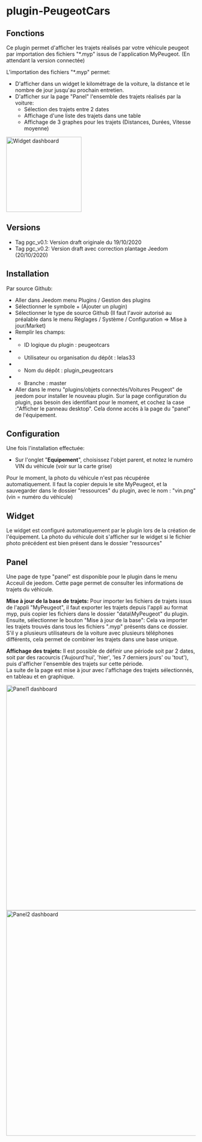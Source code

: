 # plugin-PeugeotCars

## Fonctions

Ce plugin permet d'afficher les trajets réalisés par votre véhicule peugeot par importation des fichiers "*.myp" issus de l'application MyPeugeot.
(En attendant la version connectée)

L'importation des fichiers "*.myp" permet:
* D'afficher dans un widget le kilométrage de la voiture, la distance et le nombre de jour jusqu'au prochain entretien.
* D'afficher sur la page "Panel" l'ensemble des trajets réalisés par la voiture:
  * Sélection des trajets entre 2 dates
  * Affichage d'une liste des trajets dans une table
  * Affichage de 3 graphes pour les trajets (Distances, Durées, Vitesse moyenne)

<p align="left">
  <img src="../master/doc/images/widget.png" width="200" title="Widget dashboard">
</p>

## Versions
* Tag pgc_v0.1: Version draft originale du 19/10/2020
* Tag pgc_v0.2: Version draft avec correction plantage Jeedom (20/10/2020)

## Installation
Par source Github:
* Aller dans Jeedom menu Plugins / Gestion des plugins
* Sélectionner le symbole + (Ajouter un plugin)
* Sélectionner le type de source Github (Il faut l'avoir autorisé au préalable dans le menu Réglages / Système / Configuration => Mise à jour/Market)
* Remplir les champs:
* - ID logique du plugin : peugeotcars
* - Utilisateur ou organisation du dépôt : lelas33
* - Nom du dépôt : plugin_peugeotcars
* - Branche : master
* Aller dans le menu "plugins/objets connectés/Voitures Peugeot" de jeedom pour installer le nouveau plugin.
Sur la page configuration du plugin, pas besoin des identifiant pour le moment, et cochez la case :"Afficher le panneau desktop". Cela donne accès à la page du "panel" de l'équipement.

## Configuration
Une fois l'installation effectuée:
* Sur l'onglet "**Equipement**", choisissez l'objet parent, et notez le numéro VIN du véhicule (voir sur la carte grise)

Pour le moment, la photo du véhicule n'est pas récupérée automatiquement.
Il faut la copier depuis le site MyPeugeot, et la sauvegarder dans le dossier "ressources" du plugin, avec le nom : "vin.png" (vin = numéro du véhicule)

## Widget
Le widget est configuré automatiquement par le plugin lors de la création de l'équipement.
La photo du véhicule doit s'afficher sur le widget si le fichier photo précédent est bien présent dans le dossier "ressources"

## Panel
Une page de type "panel" est disponible pour le plugin dans le menu Acceuil de jeedom.
Cette page permet de consulter les informations de trajets du véhicule.

**Mise à jour de la base de trajets:**
Pour importer les fichiers de trajets issus de l'appli "MyPeugeot", il faut exporter les trajets depuis l'appli au format myp, puis copier les fichiers dans le dossier "data\MyPeugeot" du plugin.
Ensuite, sélectionner le bouton "Mise à jour de la base": Cela va importer les trajets trouvés dans tous les fichiers ".myp" présents dans ce dossier.
S'il y a plusieurs utilisateurs de la voiture avec plusieurs téléphones différents, cela permet de combiner les trajets dans une base unique.

**Affichage des trajets:**
Il est possible de définir une période soit par 2 dates, soit par des racourcis ('Aujourd'hui', 'hier', 'les 7 derniers jours' ou 'tout'), puis d'afficher l'ensemble des trajets sur cette période. <br>
La suite de la page est mise à jour avec l'affichage des trajets sélectionnés, en tableau et en graphique.

<p align="left">
  <img src="../master/doc/images/panel1.png" width="600" title="Panel1 dashboard">
  <img src="../master/doc/images/panel2.png" width="600" title="Panel2 dashboard">
</p>

